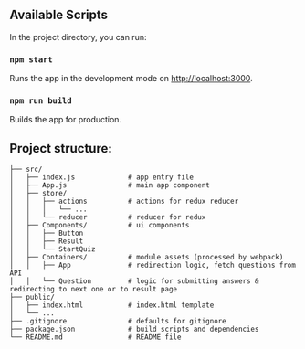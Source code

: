 ## Available Scripts

In the project directory, you can run:

### `npm start`

Runs the app in the development mode on [http://localhost:3000](http://localhost:3000).

### `npm run build`

Builds the app for production.

## Project structure:

    ├── src/
    │   ├── index.js             # app entry file
    │   ├── App.js               # main app component
    │   ├── store/
    │   │   ├── actions          # actions for redux reducer
    │   │   │   └── ...
    │   │   └── reducer          # reducer for redux
    │   ├── Components/          # ui components
    │   │   ├── Button
    │   │   ├── Result
    │   │   └── StartQuiz
    │   ├── Containers/          # module assets (processed by webpack)
    │   │   ├── App              # redirection logic, fetch questions from API
    │   │   └── Question         # logic for submitting answers & redirecting to next one or to result page
    ├── public/
    │   ├── index.html           # index.html template
    │   └── ...
    ├── .gitignore               # defaults for gitignore
    ├── package.json             # build scripts and dependencies
    └── README.md                # README file
